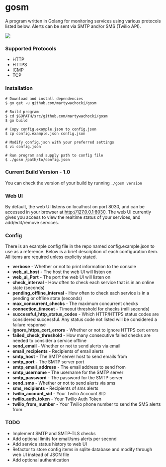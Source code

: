 # gosm
A program written in Golang for monitoring services using various protocols listed below. Alerts can be sent via SMTP and/or SMS (Twilio API).

![](http://i.imgur.com/Upsmhcy.png)


### Supported Protocols
* HTTP
* HTTPS
* ICMP
* TCP

### Installation
~~~
# Download and install dependencies
$ go get -u github.com/martywachocki/gosm

# Build program
$ cd $GOPATH/src/github.com/martywachocki/gosm
$ go build

# Copy config.example.json to config.json
$ cp config.example.json config.json

# Modify config.json with your preferred settings
$ vi config.json

# Run program and supply path to config file
$ ./gosm /path/to/config.json
~~~ 

### Current Build Version - 1.0
You can check the version of your build by running ``./gosm version``

### Web UI
By default, the web UI listens on localhost on port 8030, and can be accessed in your browser at http://127.0.0.1:8030. The web UI currently gives you access to view the realtime status of your services, and add/edit/remove services. 

### Config
There is an example config file in the repo named config.example.json to use as a reference. Below is a brief description of each configuration item. All items are required unless explicity stated.
* **verbose** - Whether or not to print information to the console
* **web_ui_host** - The host the web UI will listen on
* **web_ui_Port** - The port the web UI will listen on
* **check_interval** - How often to check each service that is in an online state (seconds)
* **pending_offline_interval** - How often to check each service is in a pending or offline state (seconds)
* **max_concurrent_checks** - The maximum concurrent checks
* **connection_timeout** - Timeout threshold for checks (milliseconds)
* **successful_http_status_codes** - Which HTTP/HTTPS status codes are considered successful. Any status code not listed will be considered a failure response
* **ignore_https_cert_errors** - Whether or not to ignore HTTPS cert errors
* **failed_check_threshold** - How many consecutive failed checks are needed to consider a service offline
* **send_email** - Whether or not to send alerts via email
* **email_recipients** - Recipients of email alerts
* **smtp_host** - The SMTP server host to send emails from
* **smtp_port** - The SMTP server port
* **smtp_email_address** - The email address to send from
* **smtp_username** - The username for the SMTP server
* **smtp_password** - The password for the SMTP server
* **send_sms** - Whether or not to send alerts via sms
* **sms_recipients** - Recipients of sms alerts
* **twilio_account_sid** - Your Twilio Account SID
* **twilio_auth_token** - Your Twilio Auth Token
* **twilio_from_number** - Your Twilio phone number to send the SMS alerts from


### TODO
* Implement SMTP and SMTP-TLS checks
* Add optional limits for email/sms alerts per second
* Add service status history to web UI
* Refactor to store config items in sqlite database and modify through web UI instead of JSON file
* Add optional authentication